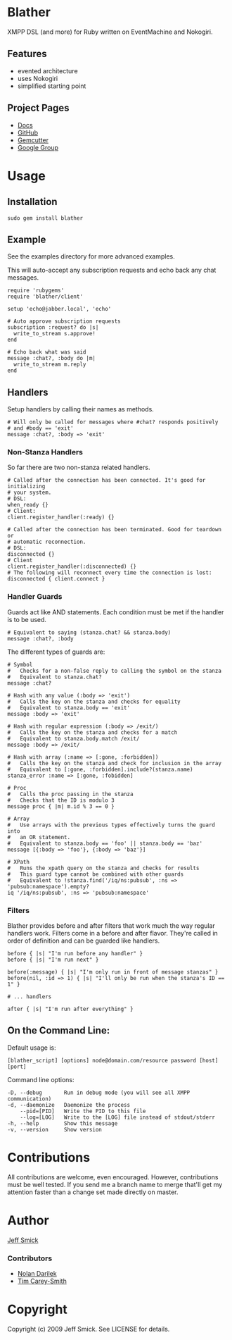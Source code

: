 # Blather

XMPP DSL (and more) for Ruby written on EventMachine and Nokogiri.

## Features

* evented architecture
* uses Nokogiri
* simplified starting point

## Project Pages

* [Docs](http://blather.squishtech.com)
* [GitHub](https://github.com/sprsquish/blather)
* [Gemcutter](http://gemcutter.org/gems/blather)
* [Google Group](http://groups.google.com/group/xmpp-blather)

# Usage

## Installation

    sudo gem install blather

## Example

See the examples directory for more advanced examples.

This will auto-accept any subscription requests and echo back any chat messages.

    require 'rubygems'
    require 'blather/client'

    setup 'echo@jabber.local', 'echo'

    # Auto approve subscription requests
    subscription :request? do |s|
      write_to_stream s.approve!
    end

    # Echo back what was said
    message :chat?, :body do |m|
      write_to_stream m.reply
    end

## Handlers

Setup handlers by calling their names as methods.

    # Will only be called for messages where #chat? responds positively
    # and #body == 'exit'
    message :chat?, :body => 'exit'

### Non-Stanza Handlers

So far there are two non-stanza related handlers.

    # Called after the connection has been connected. It's good for initializing
    # your system.
    # DSL:
    when_ready {}
    # Client:
    client.register_handler(:ready) {}

    # Called after the connection has been terminated. Good for teardown or
    # automatic reconnection.
    # DSL:
    disconnected {}
    # Client
    client.register_handler(:disconnected) {}
    # The following will reconnect every time the connection is lost:
    disconnected { client.connect }

### Handler Guards

Guards act like AND statements. Each condition must be met if the handler is to
be used.

    # Equivalent to saying (stanza.chat? && stanza.body)
    message :chat?, :body

The different types of guards are:

    # Symbol
    #   Checks for a non-false reply to calling the symbol on the stanza
    #   Equivalent to stanza.chat?
    message :chat?

    # Hash with any value (:body => 'exit')
    #   Calls the key on the stanza and checks for equality
    #   Equivalent to stanza.body == 'exit'
    message :body => 'exit'

    # Hash with regular expression (:body => /exit/)
    #   Calls the key on the stanza and checks for a match
    #   Equivalent to stanza.body.match /exit/
    message :body => /exit/

    # Hash with array (:name => [:gone, :forbidden])
    #   Calls the key on the stanza and check for inclusion in the array
    #   Equivalent to [:gone, :forbidden].include?(stanza.name)
    stanza_error :name => [:gone, :fobidden]

    # Proc
    #   Calls the proc passing in the stanza
    #   Checks that the ID is modulo 3
    message proc { |m| m.id % 3 == 0 }

    # Array
    #   Use arrays with the previous types effectively turns the guard into
    #   an OR statement.
    #   Equivalent to stanza.body == 'foo' || stanza.body == 'baz'
    message [{:body => 'foo'}, {:body => 'baz'}]

    # XPath
    #   Runs the xpath query on the stanza and checks for results
    #   This guard type cannot be combined with other guards
    #   Equivalent to !stanza.find('/iq/ns:pubsub', :ns => 'pubsub:namespace').empty?
    iq '/iq/ns:pubsub', :ns => 'pubsub:namespace'

### Filters

Blather provides before and after filters that work much the way regular
handlers work. Filters come in a before and after flavor. They're called in
order of definition and can be guarded like handlers.

    before { |s| "I'm run before any handler" }
    before { |s| "I'm run next" }

    before(:message) { |s| "I'm only run in front of message stanzas" }
    before(nil, :id => 1) { |s| "I'll only be run when the stanza's ID == 1" }

    # ... handlers

    after { |s| "I'm run after everything" }

## On the Command Line:

Default usage is:

    [blather_script] [options] node@domain.com/resource password [host] [port]

Command line options:

    -D, --debug       Run in debug mode (you will see all XMPP communication)
    -d, --daemonize   Daemonize the process
        --pid=[PID]   Write the PID to this file
        --log=[LOG]   Write to the [LOG] file instead of stdout/stderr
    -h, --help        Show this message
    -v, --version     Show version

# Contributions

All contributions are welcome, even encouraged. However, contributions must be
well tested. If you send me a branch name to merge that'll get my attention faster
than a change set made directly on master.

# Author

[Jeff Smick](http://github.com/sprsquish)

### Contributors

* [Nolan Darilek](http://github.com/thewordnerd)
* [Tim Carey-Smith](http://github.com/halorgium)

# Copyright

Copyright (c) 2009 Jeff Smick. See LICENSE for details.
